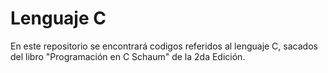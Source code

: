 # Lenguaje C

En este repositorio se encontrará codigos referidos al lenguaje C, sacados del libro "Programación en C Schaum" de la 2da Edición. 